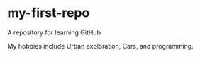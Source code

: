 # my-first-repo
A repository for learning GitHub

My hobbies include Urban exploration, Cars, and programming.
